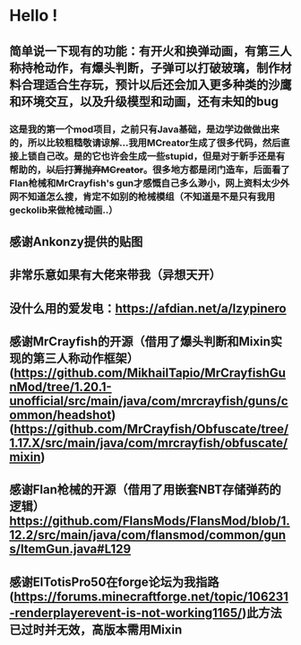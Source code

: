 # Hello !
## 简单说一下现有的功能：有开火和换弹动画，有第三人称持枪动作，有爆头判断，子弹可以打破玻璃，制作材料合理适合生存玩，预计以后还会加入更多种类的沙鹰和环境交互，以及升级模型和动画，还有未知的bug
### 这是我的第一个mod项目，之前只有Java基础，是边学边做做出来的，所以比较粗糙敬请谅解...我用MCreator生成了很多代码，然后直接上锁自己改。是的它也许会生成一些stupid，但是对于新手还是有帮助的，~~以后打算抛弃MCreator~~。很多地方都是闭门造车，后面看了Flan枪械和MrCrayfish's gun才感慨自己多么渺小，网上资料太少外网不知道怎么搜，肯定不如别的枪械模组（不知道是不是只有我用geckolib来做枪械动画..）
## 感谢Ankonzy提供的贴图
## 非常乐意如果有大佬来带我（异想天开）
## 没什么用的爱发电：https://afdian.net/a/lzypinero
## 感谢MrCrayfish的开源（借用了爆头判断和Mixin实现的第三人称动作框架）(https://github.com/MikhailTapio/MrCrayfishGunMod/tree/1.20.1-unofficial/src/main/java/com/mrcrayfish/guns/common/headshot)(https://github.com/MrCrayfish/Obfuscate/tree/1.17.X/src/main/java/com/mrcrayfish/obfuscate/mixin)
## 感谢Flan枪械的开源（借用了用嵌套NBT存储弹药的逻辑）https://github.com/FlansMods/FlansMod/blob/1.12.2/src/main/java/com/flansmod/common/guns/ItemGun.java#L129
## 感谢ElTotisPro50在forge论坛为我指路(https://forums.minecraftforge.net/topic/106231-renderplayerevent-is-not-working1165/)此方法已过时并无效，高版本需用Mixin